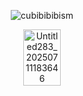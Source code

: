 <p align="center"> <img src="https://komarev.com/ghpvc/?username=cubibibibism&label=fuwa　fuwa　&color=FFCFC8&style=flat" alt="cubibibibism" /> </p>

<p align="center"> <img width="60" height="90" alt="Untitled283_20250711183646" src="https://github.com/user-attachments/assets/c8f53132-df2f-42b7-9626-b4b0dafa54bb" />
